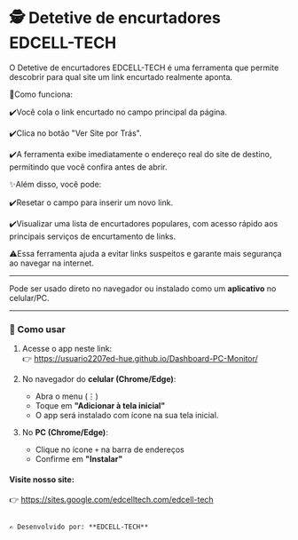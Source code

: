 # 🕵️ Detetive de encurtadores EDCELL-TECH

O Detetive de encurtadores EDCELL-TECH é uma ferramenta que permite descobrir para qual site um link encurtado realmente aponta.

📝Como funciona:

✔️Você cola o link encurtado no campo principal da página.

✔️Clica no botão "Ver Site por Trás".

✔️A ferramenta exibe imediatamente o endereço real do site de destino, permitindo que você confira antes de abrir.

✨Além disso, você pode:

✔️Resetar o campo para inserir um novo link.

✔️Visualizar uma lista de encurtadores populares, com acesso rápido aos principais serviços de encurtamento de links.

⚠️Essa ferramenta ajuda a evitar links suspeitos e garante mais segurança ao navegar na internet.

---

Pode ser usado direto no navegador ou instalado como um **aplicativo** no celular/PC.

---

### 🚀 Como usar
1. Acesse o app neste link:  
   👉 https://usuario2207ed-hue.github.io/Dashboard-PC-Monitor/ 

2. No navegador do **celular (Chrome/Edge)**:  
   - Abra o menu (⋮)  
   - Toque em **"Adicionar à tela inicial"**  
   - O app será instalado com ícone na sua tela inicial.  

3. No **PC (Chrome/Edge)**:  
   - Clique no ícone `+` na barra de endereços  
   - Confirme em **"Instalar"**  

#### Visite nosso site: 

   👉 https://sites.google.com/edcelltech.com/edcell-tech

```

✍️ Desenvolvido por: **EDCELL-TECH**
